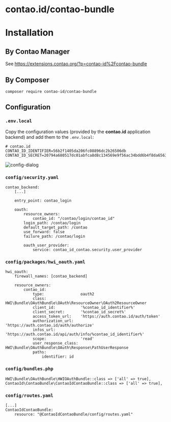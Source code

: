contao.id/contao-bundle
==========================

# Installation

## By Contao Manager
See https://extensions.contao.org/?p=contao-id%2Fcontao-bundle

## By Composer

`composer require contao-id/contao-bundle`

## Configuration

### `.env.local`

Copy the configuration values (provided by the **contao.id** application backend) and add them to the `.env.local`:

```
# contao.id
CONTAO_ID_IDENTIFIER=56b2f1405da206fc08896dc2b26506db
CONTAO_ID_SECRET=20794a680517dc01abfca8d8c134569e9f56ac34bdd6b4f8da656321731181c39f7a4378602fef43b313b23d9c523f1007c8acab2e26141bb748a4d664256ebe
```
![config-dialog](https://github.com/user-attachments/assets/c13b31b7-e4cd-40f5-bd57-0db11e7652e4)


### `config/security.yaml`

```
contao_backend:
    [...]

    entry_point: contao_login

    oauth:
        resource_owners:
            contao_id: "/contao/login/contao_id"
        login_path: /contao/login
        default_target_path: /contao
        use_forward: false
        failure_path: /contao/login

        oauth_user_provider:
            service: contao_id_contao.security.user_provider
```

### `config/packages/hwi_oauth.yaml`

```
hwi_oauth:
    firewall_names: [contao_backend]

    resource_owners:
        contao_id:
            type:                oauth2
            class:               HWI\Bundle\OAuthBundle\OAuth\ResourceOwner\OAuth2ResourceOwner
            client_id:           '%contao_id_identifier%'
            client_secret:       '%contao_id_secret%'
            access_token_url:    'https://auth.contao.id/auth/token'
            authorization_url:   'https://auth.contao.id/auth/authorize'
            infos_url:           'https://auth.contao.id/api/auth/info/%contao_id_identifier%'
            scope:               'read'
            user_response_class: HWI\Bundle\OAuthBundle\OAuth\Response\PathUserResponse
            paths:
                identifier: id
```

### `config/bundles.php`

```
HWI\Bundle\OAuthBundle\HWIOAuthBundle::class => ['all' => true],
ContaoId\ContaoBundle\ContaoIdContaoBundle::class => ['all' => true],
```

### `config/routes.yaml`

```
[...]
ContaoIdContaoBundle:
    resource: "@ContaoIdContaoBundle/config/routes.yaml"
```
